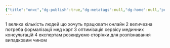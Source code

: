 ```yaml
---
{"title":"опис","dg-publish":true,"dg-metatags":null,"dg-home":null,"permalink":"/02-problema-i-rishennya/opis/","dgPassFrontmatter":true,"noteIcon":""}
---
```


1 велика кількість людей що хочуть працювати онлайн
2 величезна потреба формалізації мед карт
3 оптимізація сервісу медичних консультацій
4 експертам розкидуємо сторінки для розпізнавання випадковим чином
